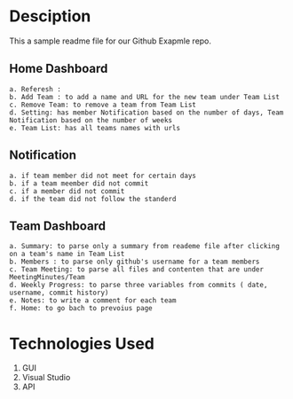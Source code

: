 # Desciption 
This a sample readme file for our Github Exapmle repo. 



## Home Dashboard 
	a. Referesh : 
	b. Add Team : to add a name and URL for the new team under Team List
	c. Remove Team: to remove a team from Team List
	d. Setting: has member Notification based on the number of days, Team Notification based on the number of weeks
	e. Team List: has all teams names with urls
	
## Notification 
	a. if team member did not meet for certain days 
	b. if a team meember did not commit
	c. if a member did not commit
	d. if the team did not follow the standerd 
	 

## Team Dashboard
	a. Summary: to parse only a summary from reademe file after clicking on a team's name in Team List 
	b. Members : to parse only github's username for a team members
	c. Team Meeting: to parse all files and contenten that are under MeetingMinutes/Team
	d. Weekly Progress: to parse three variables from commits ( date, username, commit history)
	e. Notes: to write a comment for each team
	f. Home: to go bach to prevoius page 


# Technologies Used

1. GUI
2. Visual Studio
3. API






